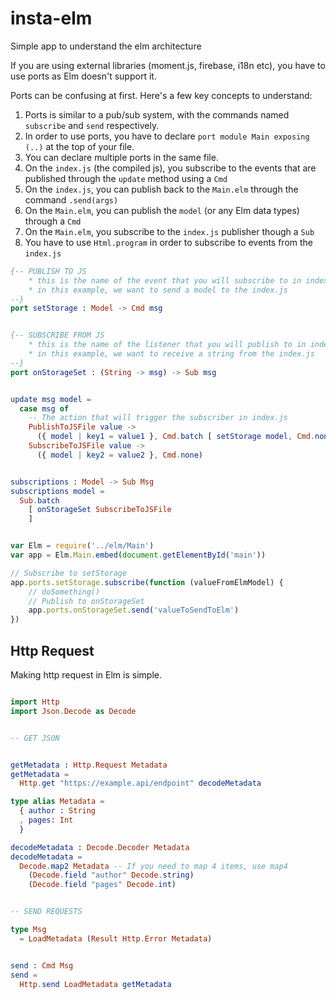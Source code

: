 # insta-elm
Simple app to understand the elm architecture

If you are using external libraries (moment.js, firebase, i18n etc), you have
to use ports as Elm doesn't support it.

Ports can be confusing at first. Here's a few key concepts to understand:

1. Ports is similar to a pub/sub system, with the commands named `subscribe` and `send` respectively.
2. In order to use ports, you have to declare `port module Main exposing (..)` at the top of your file.
3. You can declare multiple ports in the same file.
4. On the `index.js` (the compiled js), you subscribe to the events that are published through the `update` method using a `Cmd`
5. On the `index.js`, you can publish back to the `Main.elm` through the command `.send(args)`
6. On the `Main.elm`, you can publish the `model` (or any Elm data types) through a `Cmd`
7. On the `Main.elm`, you subscribe to the `index.js` publisher though a `Sub`
8. You have to use `Html.program` in order to subscribe to events from the `index.js`

```elm
{-- PUBLISH TO JS
    * this is the name of the event that you will subscribe to in index.js
    * in this example, we want to send a model to the index.js
--} 
port setStorage : Model -> Cmd msg


{-- SUBSCRIBE FROM JS
    * this is the name of the listener that you will publish to in index.js
    * in this example, we want to receive a string from the index.js
--}
port onStorageSet : (String -> msg) -> Sub msg


update msg model =
  case msg of
    -- The action that will trigger the subscriber in index.js
    PublishToJSFile value -> 
      ({ model | key1 = value1 }, Cmd.batch [ setStorage model, Cmd.none ] )
    SubscribeToJSFile value ->
      ({ model | key2 = value2 }, Cmd.none)


subscriptions : Model -> Sub Msg
subscriptions model =
  Sub.batch
    [ onStorageSet SubscribeToJSFile
    ]
```

```js

var Elm = require('../elm/Main')
var app = Elm.Main.embed(document.getElementById('main'))

// Subscribe to setStorage
app.ports.setStorage.subscribe(function (valueFromElmModel) {
    // doSomething()
    // Publish to onStorageSet 
    app.ports.onStorageSet.send('valueToSendToElm')
})
```

## Http Request

Making http request in Elm is simple.

```elm

import Http
import Json.Decode as Decode


-- GET JSON


getMetadata : Http.Request Metadata
getMetadata =
  Http.get "https://example.api/endpoint" decodeMetadata

type alias Metadata =
  { author : String
  , pages: Int
  }

decodeMetadata : Decode.Decoder Metadata
decodeMetadata = 
  Decode.map2 Metadata -- If you need to map 4 items, use map4
    (Decode.field "author" Decode.string)
    (Decode.field "pages" Decode.int)


-- SEND REQUESTS

type Msg
  = LoadMetadata (Result Http.Error Metadata)


send : Cmd Msg
send = 
  Http.send LoadMetadata getMetadata
```
